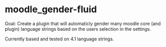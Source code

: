 # moodle_gender-fluid
Goal: Create a plugin that will automaticly gender many moodle core (and plugin) language strings based on the users selection in the settings.

Currently based and tested on 4.1 language strings.
